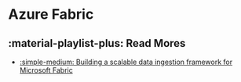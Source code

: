 # Azure Fabric

## :material-playlist-plus: Read Mores

- [:simple-medium: Building a scalable data ingestion framework for Microsoft Fabric](https://piethein.medium.com/building-a-scalable-data-ingestion-framework-for-microsoft-fabric-9f2985a1e2f3)
